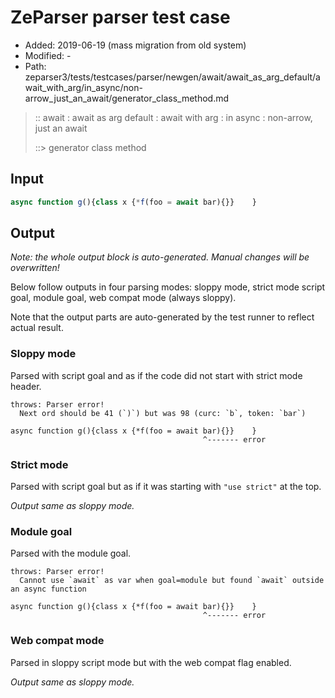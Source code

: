 # ZeParser parser test case

- Added: 2019-06-19 (mass migration from old system)
- Modified: -
- Path: zeparser3/tests/testcases/parser/newgen/await/await_as_arg_default/await_with_arg/in_async/non-arrow_just_an_await/generator_class_method.md

> :: await : await as arg default : await with arg : in async : non-arrow, just an await
>
> ::> generator class method

## Input

`````js
async function g(){class x {*f(foo = await bar){}}    }
`````

## Output

_Note: the whole output block is auto-generated. Manual changes will be overwritten!_

Below follow outputs in four parsing modes: sloppy mode, strict mode script goal, module goal, web compat mode (always sloppy).

Note that the output parts are auto-generated by the test runner to reflect actual result.

### Sloppy mode

Parsed with script goal and as if the code did not start with strict mode header.

`````
throws: Parser error!
  Next ord should be 41 (`)`) but was 98 (curc: `b`, token: `bar`)

async function g(){class x {*f(foo = await bar){}}    }
                                           ^------- error
`````

### Strict mode

Parsed with script goal but as if it was starting with `"use strict"` at the top.

_Output same as sloppy mode._

### Module goal

Parsed with the module goal.

`````
throws: Parser error!
  Cannot use `await` as var when goal=module but found `await` outside an async function

async function g(){class x {*f(foo = await bar){}}    }
                                           ^------- error
`````


### Web compat mode

Parsed in sloppy script mode but with the web compat flag enabled.

_Output same as sloppy mode._
